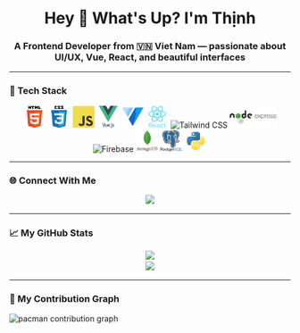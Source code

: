 <h1 align="center">Hey 👋 What's Up? I'm Thịnh</h1>
<h3 align="center">A Frontend Developer from 🇻🇳 Viet Nam — passionate about UI/UX, Vue, React, and beautiful interfaces</h3>

---

### 🚀 Tech Stack

<div align="center">
  <img src="https://raw.githubusercontent.com/devicons/devicon/master/icons/html5/html5-original-wordmark.svg" alt="HTML5" width="40" height="40" />
  <img src="https://raw.githubusercontent.com/devicons/devicon/master/icons/css3/css3-original-wordmark.svg" alt="CSS3" width="40" height="40" />
  <img src="https://raw.githubusercontent.com/devicons/devicon/master/icons/javascript/javascript-original.svg" alt="JavaScript" width="40" height="40" />
  <img src="https://raw.githubusercontent.com/devicons/devicon/master/icons/vuejs/vuejs-original-wordmark.svg" alt="Vue.js" width="40" height="40" />
  <img src="https://raw.githubusercontent.com/devicons/devicon/master/icons/vuetify/vuetify-original.svg" alt="Vuetify" width="40" height="40" />
  <img src="https://raw.githubusercontent.com/devicons/devicon/master/icons/react/react-original-wordmark.svg" alt="React" width="40" height="40" />
  <img src="https://www.vectorlogo.zone/logos/tailwindcss/tailwindcss-icon.svg" alt="Tailwind CSS" width="40" height="40" />
  <img src="https://raw.githubusercontent.com/devicons/devicon/master/icons/nodejs/nodejs-original-wordmark.svg" alt="Node.js" width="40" height="40" />
  <img src="https://raw.githubusercontent.com/devicons/devicon/master/icons/express/express-original-wordmark.svg" alt="Express.js" width="40" height="40" />
  <img src="https://www.vectorlogo.zone/logos/firebase/firebase-icon.svg" alt="Firebase" width="40" height="40" />
  <img src="https://raw.githubusercontent.com/devicons/devicon/master/icons/mongodb/mongodb-original-wordmark.svg" alt="MongoDB" width="40" height="40" />
  <img src="https://raw.githubusercontent.com/devicons/devicon/master/icons/postgresql/postgresql-original-wordmark.svg" alt="PostgreSQL" width="40" height="40" />
  <img src="https://raw.githubusercontent.com/devicons/devicon/master/icons/python/python-original.svg" alt="Python" width="40" height="40" />
</div>

---

### 🌐 Connect With Me

<div align="center">
  <a href="https://portfoliothjnh-t.vercel.app/" target="_blank">
    <img src="https://img.shields.io/badge/Portfolio-000000?style=for-the-badge&logo=vercel&logoColor=white" height="25" />
  </a>
</div>

---

### 📈 My GitHub Stats

<div align="center">
  <img src="https://streak-stats.demolab.com?user=thjnh-t&locale=en&mode=daily&theme=dracula&hide_border=false&border_radius=5&order=3" height="150" />
  <br/>
  <img src="https://github-profile-trophy.vercel.app?username=thjnh-t&theme=dracula&row=1&column=5&no-frame=false&margin-w=8&margin-h=8" height="150" />
</div>

---

### 👾 My Contribution Graph

<picture>
  <source media="(prefers-color-scheme: dark)" srcset="https://raw.githubusercontent.com/thjnh-t/thjnh-t/output/pacman-contribution-graph-dark.svg">
  <source media="(prefers-color-scheme: light)" srcset="https://raw.githubusercontent.com/thjnh-t/thjnh-t/output/pacman-contribution-graph.svg">
  <img alt="pacman contribution graph" src="https://raw.githubusercontent.com/thjnh-t/thjnh-t/output/pacman-contribution-graph.svg">
</picture>
